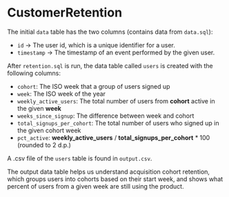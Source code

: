 # CustomerRetention

The initial `data` table has the two columns (contains data from `data.sql`): 
 - `id` → The user id, which is a unique identifier for a user.
 - `timestamp` → The timestamp of an event performed by the given user. 
 
After ```retention.sql``` is run, the data table called `users` is created with the following columns: 
- `cohort`:  The ISO week that a group of users signed up
- `week`:  The ISO week of the year
- `weekly_active_users`:  The total number of users from **cohort** active in the given **week**
- `weeks_since_signup`:  The difference between week and cohort
- `total_signups_per_cohort`:  The total number of users who signed up in the given cohort week
- `pct_active`:  **weekly_active_users** / **total_signups_per_cohort** * 100 (rounded to 2 d.p.)

A .csv file of the `users` table is found in `output.csv`.

The output data table helps us understand acquisition cohort retention, which groups users into cohorts based on their start week, and shows what percent of users from a given week are still using the product. 
